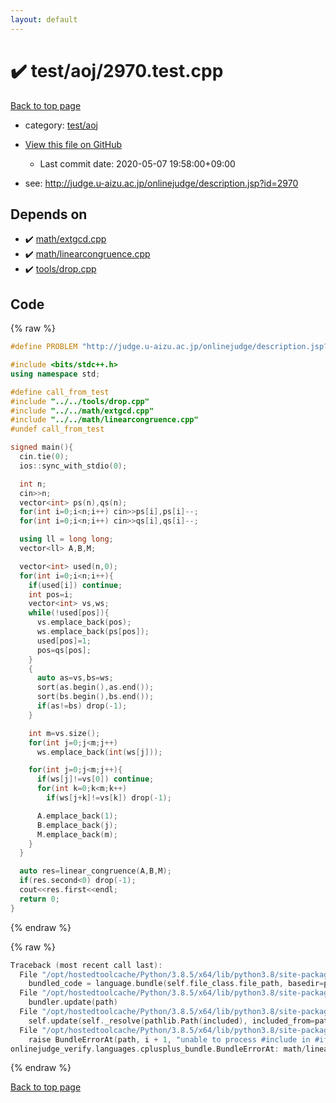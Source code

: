```yaml
---
layout: default
---
```


<!-- mathjax config similar to math.stackexchange -->
<script type="text/javascript" async
  src="https://cdnjs.cloudflare.com/ajax/libs/mathjax/2.7.5/MathJax.js?config=TeX-MML-AM_CHTML">
</script>
<script type="text/x-mathjax-config">
  MathJax.Hub.Config({
    TeX: { equationNumbers: { autoNumber: "AMS" }},
    tex2jax: {
      inlineMath: [ ['$','$'] ],
      processEscapes: true
    },
    "HTML-CSS": { matchFontHeight: false },
    displayAlign: "left",
    displayIndent: "2em"
  });
</script>

<script type="text/javascript" src="https://cdnjs.cloudflare.com/ajax/libs/jquery/3.4.1/jquery.min.js"></script>
<script src="https://cdn.jsdelivr.net/npm/jquery-balloon-js@1.1.2/jquery.balloon.min.js" integrity="sha256-ZEYs9VrgAeNuPvs15E39OsyOJaIkXEEt10fzxJ20+2I=" crossorigin="anonymous"></script>
<script type="text/javascript" src="../../../assets/js/copy-button.js"></script>
<link rel="stylesheet" href="../../../assets/css/copy-button.css" />


# :heavy_check_mark: test/aoj/2970.test.cpp

<a href="../../../index.html">Back to top page</a>

* category: <a href="../../../index.html#0d0c91c0cca30af9c1c9faef0cf04aa9">test/aoj</a>
* <a href="{{ site.github.repository_url }}/blob/master/test/aoj/2970.test.cpp">View this file on GitHub</a>
    - Last commit date: 2020-05-07 19:58:00+09:00


* see: <a href="http://judge.u-aizu.ac.jp/onlinejudge/description.jsp?id=2970">http://judge.u-aizu.ac.jp/onlinejudge/description.jsp?id=2970</a>


## Depends on

* :heavy_check_mark: <a href="../../../library/math/extgcd.cpp.html">math/extgcd.cpp</a>
* :heavy_check_mark: <a href="../../../library/math/linearcongruence.cpp.html">math/linearcongruence.cpp</a>
* :heavy_check_mark: <a href="../../../library/tools/drop.cpp.html">tools/drop.cpp</a>


## Code

<a id="unbundled"></a>
{% raw %}
```cpp
#define PROBLEM "http://judge.u-aizu.ac.jp/onlinejudge/description.jsp?id=2970"

#include <bits/stdc++.h>
using namespace std;

#define call_from_test
#include "../../tools/drop.cpp"
#include "../../math/extgcd.cpp"
#include "../../math/linearcongruence.cpp"
#undef call_from_test

signed main(){
  cin.tie(0);
  ios::sync_with_stdio(0);

  int n;
  cin>>n;
  vector<int> ps(n),qs(n);
  for(int i=0;i<n;i++) cin>>ps[i],ps[i]--;
  for(int i=0;i<n;i++) cin>>qs[i],qs[i]--;

  using ll = long long;
  vector<ll> A,B,M;

  vector<int> used(n,0);
  for(int i=0;i<n;i++){
    if(used[i]) continue;
    int pos=i;
    vector<int> vs,ws;
    while(!used[pos]){
      vs.emplace_back(pos);
      ws.emplace_back(ps[pos]);
      used[pos]=1;
      pos=qs[pos];
    }
    {
      auto as=vs,bs=ws;
      sort(as.begin(),as.end());
      sort(bs.begin(),bs.end());
      if(as!=bs) drop(-1);
    }

    int m=vs.size();
    for(int j=0;j<m;j++)
      ws.emplace_back(int(ws[j]));

    for(int j=0;j<m;j++){
      if(ws[j]!=vs[0]) continue;
      for(int k=0;k<m;k++)
        if(ws[j+k]!=vs[k]) drop(-1);

      A.emplace_back(1);
      B.emplace_back(j);
      M.emplace_back(m);
    }
  }

  auto res=linear_congruence(A,B,M);
  if(res.second<0) drop(-1);
  cout<<res.first<<endl;
  return 0;
}

```
{% endraw %}

<a id="bundled"></a>
{% raw %}
```cpp
Traceback (most recent call last):
  File "/opt/hostedtoolcache/Python/3.8.5/x64/lib/python3.8/site-packages/onlinejudge_verify/docs.py", line 349, in write_contents
    bundled_code = language.bundle(self.file_class.file_path, basedir=pathlib.Path.cwd())
  File "/opt/hostedtoolcache/Python/3.8.5/x64/lib/python3.8/site-packages/onlinejudge_verify/languages/cplusplus.py", line 185, in bundle
    bundler.update(path)
  File "/opt/hostedtoolcache/Python/3.8.5/x64/lib/python3.8/site-packages/onlinejudge_verify/languages/cplusplus_bundle.py", line 307, in update
    self.update(self._resolve(pathlib.Path(included), included_from=path))
  File "/opt/hostedtoolcache/Python/3.8.5/x64/lib/python3.8/site-packages/onlinejudge_verify/languages/cplusplus_bundle.py", line 306, in update
    raise BundleErrorAt(path, i + 1, "unable to process #include in #if / #ifdef / #ifndef other than include guards")
onlinejudge_verify.languages.cplusplus_bundle.BundleErrorAt: math/linearcongruence.cpp: line 6: unable to process #include in #if / #ifdef / #ifndef other than include guards

```
{% endraw %}

<a href="../../../index.html">Back to top page</a>

